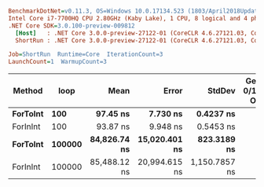 ``` ini

BenchmarkDotNet=v0.11.3, OS=Windows 10.0.17134.523 (1803/April2018Update/Redstone4)
Intel Core i7-7700HQ CPU 2.80GHz (Kaby Lake), 1 CPU, 8 logical and 4 physical cores
.NET Core SDK=3.0.100-preview-009812
  [Host]   : .NET Core 3.0.0-preview-27122-01 (CoreCLR 4.6.27121.03, CoreFX 4.7.18.57103), 64bit RyuJIT DEBUG
  ShortRun : .NET Core 3.0.0-preview-27122-01 (CoreCLR 4.6.27121.03, CoreFX 4.7.18.57103), 64bit RyuJIT

Job=ShortRun  Runtime=Core  IterationCount=3  
LaunchCount=1  WarmupCount=3  

```
|   Method |   loop |         Mean |         Error |        StdDev | Gen 0/1k Op | Gen 1/1k Op | Gen 2/1k Op | Allocated Memory/Op |
|--------- |------- |-------------:|--------------:|--------------:|------------:|------------:|------------:|--------------------:|
| **ForToInt** |    **100** |     **97.45 ns** |      **7.730 ns** |     **0.4237 ns** |           **-** |           **-** |           **-** |                   **-** |
| ForInInt |    100 |     93.87 ns |      9.948 ns |     0.5453 ns |           - |           - |           - |                   - |
| **ForToInt** | **100000** | **84,826.74 ns** | **15,020.401 ns** |   **823.3189 ns** |           **-** |           **-** |           **-** |                   **-** |
| ForInInt | 100000 | 85,488.12 ns | 20,994.615 ns | 1,150.7857 ns |           - |           - |           - |                   - |
